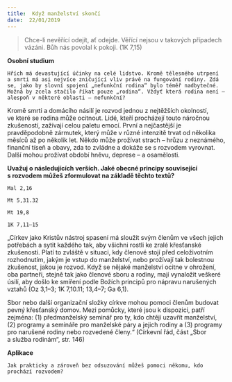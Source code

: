 ```yaml
---
title:  Když manželství skončí
date:  22/01/2019
---
```


> <p></p>
> Chce-li nevěřící odejít, ať odejde. Věřící nejsou v takových případech vázáni. Bůh nás povolal k pokoji. (1K 7,15)

**Osobní studium**

`Hřích má devastující účinky na celé lidstvo. Kromě tělesného utrpení a smrti má asi nejvíce zničující vliv právě na fungování rodiny. Zdá se, jako by slovní spojení „nefunkční rodina“ bylo téměř nadbytečné. Možná by zcela stačilo říkat pouze „rodina“. Vždyť která rodina není – alespoň v některé oblasti – nefunkční?`

Kromě smrti a domácího násilí je rozvod jednou z nejtěžších okolností, ve které se rodina může ocitnout. Lidé, kteří procházejí touto náročnou zkušeností, zažívají celou paletu emocí. První a nejčastější je pravděpodobně zármutek, který může v různé intenzitě trvat od několika měsíců až po několik let. Někdo může prožívat strach – hrůzu z neznámého, finanční tíseň a obavy, zda to zvládne a dokáže se s rozvodem vyrovnat. Další mohou prožívat období hněvu, deprese – a osamělosti.

**Uvažuj o následujících verších. Jaké obecné principy související s rozvodem můžeš zformulovat na základě těchto textů?**

`Mal 2,16`

`Mt 5,31.32`

`Mt 19,8`

`1K 7,11–15`

„Církev jako Kristův nástroj spasení má sloužit svým členům ve všech jejich potřebách a sytit každého tak, aby všichni rostli ke zralé křesťanské zkušenosti. Platí to zvláště v situaci, kdy členové stojí před celoživotním rozhodnutím, jakým je vstup do manželství, nebo prožívají tak bolestnou zkušenost, jakou je rozvod. Když se nějaké manželství ocitne v ohrožení, oba partneři, stejně tak jako členové sboru a rodiny, mají vynaložit veškeré úsilí, aby došlo ke smíření podle Božích principů pro nápravu narušených vztahů (Oz 3,1–3; 1K 7,10.11; 13,4–7; Ga 6,1).

Sbor nebo další organizační složky církve mohou pomoci členům budovat pevný křesťanský domov. Mezi pomůcky, které jsou k dispozici, patří zejména: (1) předmanželský seminář pro ty, kdo chtějí uzavřít manželství, (2) programy a semináře pro manželské páry a jejich rodiny a (3) programy pro narušené rodiny nebo rozvedené členy.“ (Církevní řád, část „Sbor a služba rodinám“, str. 146)

**Aplikace**

`Jak prakticky a zároveň bez odsuzování můžeš pomoci někomu, kdo prochází rozvodem?`